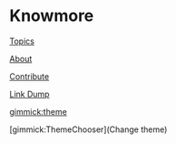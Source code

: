 # Knowmore

[Topics](topics.md)

[About](about.md)

[Contribute](contribute.md)

[Link Dump](text/linkdump.md)

<!-- set a default theme -->
[gimmick:theme](cosmo)

<!-- show a theme chooser in the menu bar -->
[gimmick:ThemeChooser](Change theme)
